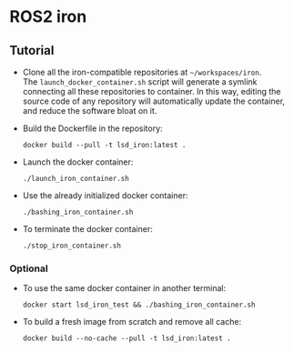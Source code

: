 # ROS2 iron

## Tutorial

* Clone all the iron-compatible repositories at `~/workspaces/iron`.
<br/>The `launch_docker_container.sh` script will generate a symlink connecting all these repositories to container. In this way, editing the source code of any repository will automatically update the container, and reduce the software bloat on it.

* Build the Dockerfile in the repository:

      docker build --pull -t lsd_iron:latest .

* Launch the docker container:

      ./launch_iron_container.sh

* Use the already initialized docker container:

      ./bashing_iron_container.sh

* To terminate the docker container:

      ./stop_iron_container.sh

### Optional

* To use the same docker container in another terminal:

      docker start lsd_iron_test && ./bashing_iron_container.sh

* To build a fresh image from scratch and remove all cache:

      docker build --no-cache --pull -t lsd_iron:latest .
